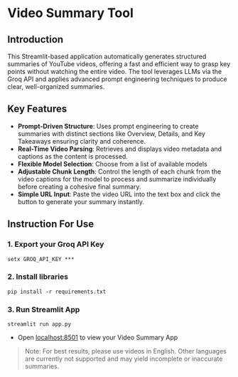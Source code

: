 # Video Summary Tool

## Introduction

This Streamlit-based application automatically generates structured summaries of YouTube videos, offering a fast and efficient way to grasp key points without watching the entire video. The tool leverages LLMs via the Groq API and applies advanced prompt engineering techniques to produce clear, well-organized summaries.

## Key Features
- **Prompt-Driven Structure**: Uses prompt engineering to create summaries with distinct sections like Overview, Details, and Key Takeaways ensuring clarity and coherence.
- **Real-Time Video Parsing**: Retrieves and displays video metadata and captions as the content is processed.
- **Flexible Model Selection**: Choose from a list of available models
- **Adjustable Chunk Length**: Control the length of each chunk from the video captions for the model to process and summarize individually before creating a cohesive final summary.
- **Simple URL Input**: Paste the video URL into the text box and click the button to generate your summary instantly.

## Instruction For Use

### 1. Export your Groq API Key

```terminal
setx GROQ_API_KEY ***
```

### 2. Install libraries

```terminal
pip install -r requirements.txt
```

### 3. Run Streamlit App

```terminal
streamlit run app.py
```

- Open [localhost:8501](http://localhost:8501) to view your Video Summary App

> Note: For best results, please use videos in English. Other languages are currently not supported and may yield incomplete or inaccurate summaries.
